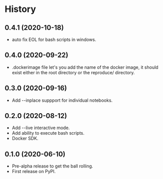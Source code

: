 History
=======

0.4.1 (2020-10-18)
------------------

- auto fix EOL for bash scripts in windows.


0.4.0 (2020-09-22)
------------------

- .dockerimage file let's you add the name of the docker image, it should exist either in the root directory or the reproduce/ directory.

0.3.0 (2020-09-16)
------------------

- Add --inplace suppport for individual notebooks.

0.2.0 (2020-08-12)
------------------

- Add --live interactive mode.
- Add ability to execute bash scripts.
- Docker SDK.


0.1.0 (2020-06-10)
------------------

- Pre-alpha release to get the ball rolling.
- First release on PyPI.
